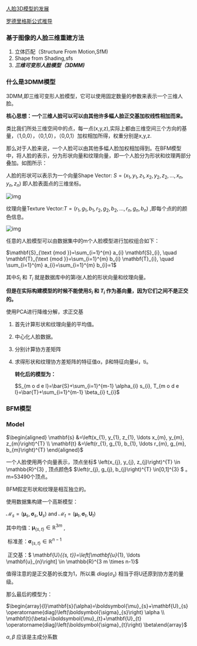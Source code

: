 [人脸3D模型的发展](https://zhuanlan.zhihu.com/p/161828142) 

[罗德里格斯公式推导](https://zhuanlan.zhihu.com/p/113299607)



### 基于图像的人脸三维重建方法

1. 立体匹配（Structure From Motion,SfM)
2. Shape from Shading,sfs
3. ***三维可变形人脸模型（3DMM)***

### 什么是3DMM模型

3DMM,即三维可变形人脸模型，它可以使用固定数量的参数来表示一个三维人脸。

**核心思想：一个三维人脸可以可以由其他许多幅人脸正交基加权线性相加而来。**

类比我们所处三维空间中的点，每一点(x,y,z),实际上都由三维空间三个方向的基量，（1,0,0），（0,1,0），（0,0,1）加权相加所得，权重分别是x,y,z.

那么对于人脸来说，一个人脸可以由其他多幅人脸加权相加得到。在BFM模型中，将人脸的表示，分为形状向量和纹理向量，即一个人脸分为形状和纹理两部分叠加。如图所示：

人脸的形状可以表示为一个向量Shape Vector: $S=(x_1,y_1,z_1,x_2,y_2,z_2,...,x_n,y_n,z_n)$ 即人脸表面点的三维坐标。

![img](https://xy-cloud-images.oss-cn-shanghai.aliyuncs.com/img/v2-58bb650a63e71c194ff00469753cf6b6_720w.jpg)

纹理向量Texture Vector:$T=(r_1,g_1,b_1,r_2,g_2,b_2,...,r_n,g_n,b_n)$ ,即每个点的的颜色信息。

![img](https://xy-cloud-images.oss-cn-shanghai.aliyuncs.com/img/v2-6a90450d84d1fb00cc7891c042fad17f_720w.jpg)

任意的人脸模型可以由数据集中的m个人脸模型进行加权组合如下：

$\mathbf{S}_{\text {mod }}=\sum_{i=1}^{m} a_{i} \mathbf{S}_{i}, \quad \mathbf{T}_{\text {mod }}=\sum_{i=1}^{m} b_{i} \mathbf{T}_{i}, \quad \sum_{i=1}^{m} a_{i}=\sum_{i=1}^{m} b_{i}=1$ 

其中$S_i$ 和 $T_i$ 就是数据库中的第i张人脸的形状向量和纹理向量。

**但是在实际构建模型的时候不能使用$S_i$ 和 $T_i$ 作为基向量，因为它们之间不是正交的。**



使用PCA进行降维分解，求正交基

1. 首先计算形状和纹理向量的平均值。

2. 中心化人脸数据。

3. 分别计算协方差矩阵

4. 求得形状和纹理协方差矩阵的特征值α，β和特征向量si，ti。

   **转化后的模型为：**

   $S_{m o d e l}=\bar{S}+\sum_{i=1}^{m-1} \alpha_{i} s_{i}, T_{m o d e l}=\bar{T}+\sum_{i=1}^{m-1} \beta_{i} t_{i}$

   



### BFM模型

### Model

$\begin{aligned} \mathbf{s} &=\left(x_{1}, y_{1}, z_{1}, \ldots x_{m}, y_{m}, z_{m}\right)^{T} \\ \mathbf{t} &=\left(r_{1}, g_{1}, b_{1}, \ldots r_{m}, g_{m}, b_{m}\right)^{T} \end{aligned}$

一个人脸使用两个向量表示，顶点坐标$ \left(x_{j}, y_{j}, z_{j}\right)^{T} \in \mathbb{R}^{3} , 顶点颜色$ $\left(r_{j}, g_{j}, b_{j}\right)^{T} \in[0,1]^{3} $ 。m=53490个顶点。

BFM假定形状和纹理是相互独立的。

使用数据集构建一个高斯模型：

$\mathcal{M}_{s}=\left(\boldsymbol{\mu}_{s}, \boldsymbol{\sigma}_{s}, \mathbf{U}_{s}\right) \text { and } \mathcal{M}_{t}=\left(\boldsymbol{\mu}_{t}, \boldsymbol{\sigma}_{t}, \mathbf{U}_{t}\right)$ 

其中均值：$\boldsymbol{\mu}_{\{s, t\}} \in \mathbb{R}^{3 m}$ ,

​	标准差：$\boldsymbol{\sigma}_{\{s, t\}} \in \mathbb{R}^{n-1}$ 

​	正交基：$ \mathbf{U}_{\{s, t\}}=\left[\mathbf{u}_{1}, \ldots \mathbf{u}_{n}\right] \in  \mathbb{R}^{3 m \times n-1}$ 

值得注意的是正交基的长度为1，所以乘 $diag(\sigma_{s})$ 相当于将U还原到协方差的量级。   

那么最后的模型为：

$\begin{array}{l}\mathbf{s}(\alpha)=\boldsymbol{\mu}_{s}+\mathbf{U}_{s} \operatorname{diag}\left(\boldsymbol{\sigma}_{s}\right) \alpha \\ \mathbf{t}(\beta)=\boldsymbol{\mu}_{t}+\mathbf{U}_{t} \operatorname{diag}\left(\boldsymbol{\sigma}_{t}\right) \beta\end{array}$ 

$\alpha ,\beta$ 应该是主成分系数

#### 





